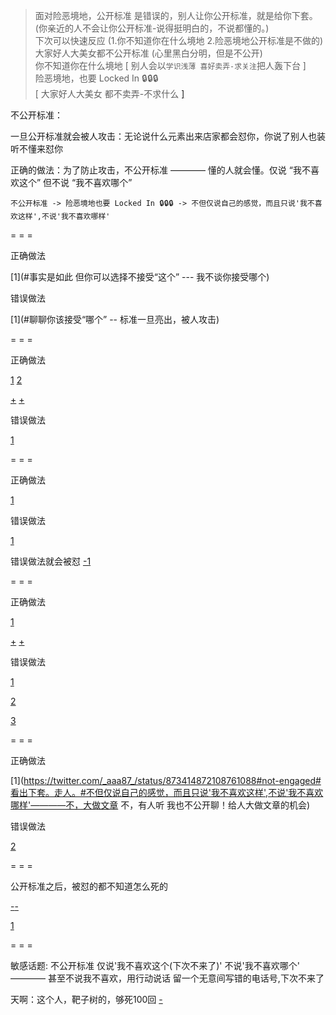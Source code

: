 
> 面对险恶境地，公开标准 是错误的，别人让你公开标准，就是给你下套。(你亲近的人不会让你公开标准-说得挺明白的，不说都懂的。) <br>
> 下次可以快速反应 (1.你不知道你在什么境地 2.险恶境地公开标准是不做的)<br>
> 大家好人大美女都不公开标准 (心里黑白分明，但是不公开)<br>
> 你不知道你在什么境地 [ 别人会以`学识浅薄 喜好卖弄-求关注`把人轰下台 ]<br>
> 险恶境地，也要 Locked In 🔒🔒🔒<br>
> [ 大家好人大美女 都不卖弄-不求什么 [\]](http://w/#不给人大做文章的机会)<br>

不公开标准：

一旦公开标准就会被人攻击：无论说什么元素出来店家都会怼你，你说了别人也装听不懂来怼你

正确的做法：为了防止攻击，不公开标准 ———— 懂的人就会懂。仅说 “我不喜欢这个” 但不说 “我不喜欢哪个”

```
不公开标准 -> 险恶境地也要 Locked In 🔒🔒🔒 -> 不但仅说自己的感觉，而且只说'我不喜欢这样',不说'我不喜欢哪样'
```

= = =

正确做法

[1](#事实是如此 但你可以选择不接受“这个” --- 我不谈你接受哪个)

错误做法

[1](#聊聊你该接受“哪个” -- 标准一旦亮出，被人攻击)

= = =

正确做法

[1](#不但仅说自己的感觉，而且只说'我不喜欢这样',不说'我不喜欢哪样') [2](#不但不装可怜，而且说有人理解就很好，我们实际上是有后援的)

[+](https://twitter.com/Kimborania/status/873395764357091328#NBA-will-lost-money-if-4-0-so-我不说破也不破口大骂-我只说自己的感觉-简单有力对自己-我不喜欢这样---但我不说我具体不喜欢哪样)
[+](https://twitter.com/NoperOner/status/873396468907782145#He-knows.-We-know.-That's-what-matters.)

错误做法

[1](#说一切，在不懂的人(非同盟)面前，说啥都会被攻击的)


= = =

正确做法

[1](#不跟人理论的：你会不会选啊--而不是-该怎么选)

错误做法

[1](#你该怎么选)

错误做法就会被怼 [-1](#任何一个元素说出来-店家都想着给你怼回去-他是攥钱图利的!)

= = =

正确做法

[1](#知道个人身份说这个话还挺合适的-同时说自己的感觉---而不是没感觉-更不是被认为是'不识抬举')

[+](https://twitter.com/anthonyVslater/status/873395905558392832#nice-try-俺不上套#不但仅说自己的感觉，而且只说'我不喜欢这样',不说'我不喜欢哪样') [+](https://twitter.com/World_Wide_Wob/status/873377261059231744#不上套的。而且化为力量,这真的需要BOX)

错误做法

[1](#具体说你们该为我声援--任何一个元素说出来-店家都想着给你怼回去-他是攥钱图利的!)

[2](https://twitter.com/World_Wide_Wob/status/873569254305652737#上套了)

[3](https://twitter.com/World_Wide_Wob/status/873409887895781376)

= = =

正确做法

[1](https://twitter.com/_aaa87_/status/873414872108761088#not-engaged#看出下套。走人。#不但仅说自己的感觉，而且只说'我不喜欢这样',不说'我不喜欢哪样'————不，大做文章 不，有人听 我也不公开聊！给人大做文章的机会)

错误做法

[2](https://twitter.com/_aaa87_/status/873414872108761088#就是那个上圈套的话)

= = =

公开标准之后，被怼的都不知道怎么死的

[-](https://github.com/7900ms/000nottheater_deserted_systemsoftware/tree/master/local-window#万用语:你会不会选啊--而不是-该怎么选)[-](https://github.com/7900ms/000nottheater_deserted_systemsoftware/tree/master/local-window#因为会受到攻击-#店家会来暴力推销东西。任何一个元素说出来-店家都想着给你怼回去-他是攥钱图利的!)

[1](https://github.com/7900ms/000nottheater_deserted_systemlibrary/blob/master/supplementary/tram-物质世界.md)


= = =

敏感话题: 不公开标准 仅说'我不喜欢这个(下次不来了)' 不说'我不喜欢哪个' ———— 甚至不说我不喜欢，用行动说话 留一个无意间写错的电话号,下次不来了

天啊：这个人，靶子树的，够死100回 [-](https://github.com/7900ms/000nottheater_deserted_systemsoftware/blob/master/local-window/advice.md)
